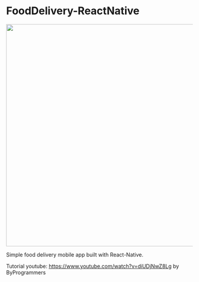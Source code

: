 # FoodDelivery-ReactNative

<img src="/foodDelivery-demo.gif" height="600"/>

Simple food delivery mobile app built with React-Native.

Tutorial youtube: https://www.youtube.com/watch?v=diUDjNwZ8Lg by ByProgrammers
